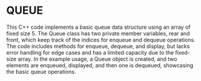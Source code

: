 # QUEUE
This C++ code implements a basic queue data structure using an array of fixed size 5. The Queue class has two private member variables, rear and front, which keep track of the indices for enqueue and dequeue operations. The code includes methods for enqueue, dequeue, and display, but lacks error handling for edge cases and has a limited capacity due to the fixed-size array. In the example usage, a Queue object is created, and two elements are enqueued, displayed, and then one is dequeued, showcasing the basic queue operations.

